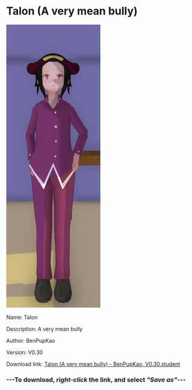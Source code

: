 # Talon (A very mean bully)

<img src = "https://raw.githubusercontent.com/Arbiter1223/Daigaku-Gurashi-Custom-Students/master/Students/Files/Talon%20(A%20very%20mean%20bully).png">

Name: Talon

Description: A very mean bully

Author: BenPupKao

Version: V0.30

Download link: <a href="https://raw.githubusercontent.com/Arbiter1223/Daigaku-Gurashi-Custom-Students/master/Students/Files/Talon%20(A%20very%20mean%20bully)%20-%20BenPupKao%2C%20V0.30.student">Talon (A very mean bully) - BenPupKao, V0.30.student</a>

### ---**To download, _right-click_ the link, and select _"Save as"_**---
